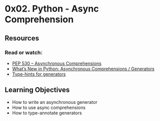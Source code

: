 #  0x02. Python - Async Comprehension

## Resources
### Read or watch:

* [PEP 530 – Asynchronous Comprehensions](https://peps.python.org/pep-0530/)
* [What’s New in Python: Asynchronous Comprehensions / Generators](https://www.blog.pythonlibrary.org/2017/02/14/whats-new-in-python-asynchronous-comprehensions-generators/)
* [Type-hints for generators](https://stackoverflow.com/questions/42531143/how-to-type-hint-a-generator-in-python-3)

## Learning Objectives
* How to write an asynchronous generator
* How to use async comprehensions
* How to type-annotate generators
